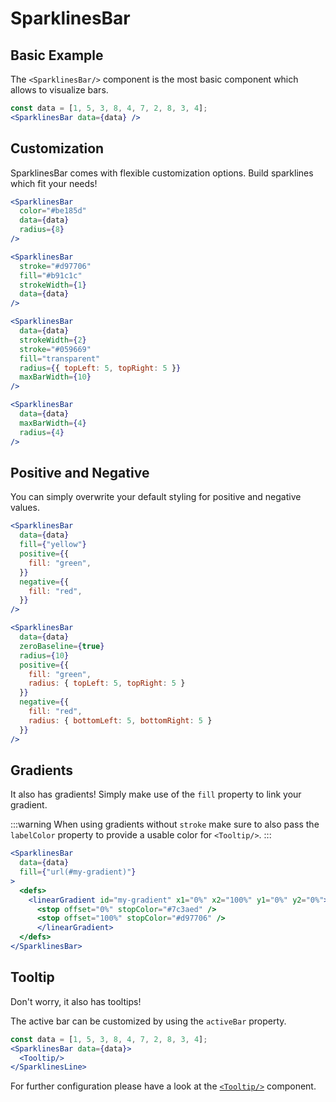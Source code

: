 <script setup>
import {SparklinesBarExample, SparklinesBarPositiveAndNegative, SparklinesBarCustomization, SparklinesBarGradients, SparklinesBarTooltip} from "../../examples/sparklines-bar.js";
</script>

# SparklinesBar

## Basic Example

The `<SparklinesBar/>` component is the most basic component which allows to visualize bars.

<SparklinesBarExample/>

```jsx
const data = [1, 5, 3, 8, 4, 7, 2, 8, 3, 4];
<SparklinesBar data={data} />
```

## Customization

SparklinesBar comes with flexible customization options. Build sparklines which fit your needs! 

<SparklinesBarCustomization />

```jsx
<SparklinesBar
  color="#be185d"
  data={data}
  radius={8}
/>

<SparklinesBar
  stroke="#d97706"
  fill="#b91c1c"
  strokeWidth={1}
  data={data}
/>

<SparklinesBar
  data={data}
  strokeWidth={2}
  stroke="#059669"
  fill="transparent"
  radius={{ topLeft: 5, topRight: 5 }}
  maxBarWidth={10}
/>

<SparklinesBar
  data={data}
  maxBarWidth={4}
  radius={4}
/>
```

## Positive and Negative

You can simply overwrite your default styling for positive and negative values.

<SparklinesBarPositiveAndNegative />


```jsx
<SparklinesBar
  data={data}
  fill={"yellow"}
  positive={{
    fill: "green",
  }}
  negative={{
    fill: "red",
  }}
/>

<SparklinesBar
  data={data}
  zeroBaseline={true}
  radius={10}
  positive={{
    fill: "green",
    radius: { topLeft: 5, topRight: 5 }
  }}
  negative={{
    fill: "red",
    radius: { bottomLeft: 5, bottomRight: 5 }
  }}
/>
```

## Gradients

It also has gradients! Simply make use of the `fill` property to link your gradient.

:::warning
When using gradients without `stroke` make sure to also pass the `labelColor` property to provide a usable color for `<Tooltip/>`.
:::

<SparklinesBarGradients />

```jsx
<SparklinesBar
  data={data}
  fill={"url(#my-gradient)"}
>
  <defs>
    <linearGradient id="my-gradient" x1="0%" x2="100%" y1="0%" y2="0%">
      <stop offset="0%" stopColor="#7c3aed" />
      <stop offset="100%" stopColor="#d97706" />
      </linearGradient>
  </defs>
</SparklinesBar>
```

## Tooltip

Don't worry, it also has tooltips!

The active bar can be customized by using the `activeBar` property.

<SparklinesBarTooltip/>

```jsx
const data = [1, 5, 3, 8, 4, 7, 2, 8, 3, 4];
<SparklinesBar data={data}>
  <Tooltip/>
</SparklinesLine>
```

For further configuration please have a look at the [`<Tooltip/>`](/general-components/tooltip) component.